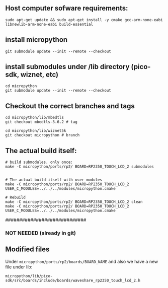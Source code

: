 
## Host computer sofware requirements:

```
sudo apt-get update && sudo apt-get install -y cmake gcc-arm-none-eabi libnewlib-arm-none-eabi build-essential
```
## install micropython

```
git submodule update --init --remote --checkout
```

## install submodules under /lib directory (pico-sdk, wiznet, etc)

```
cd micropython
git submodule update --init --remote --checkout

```
## Checkout the correct branches and tags

```
cd micropython/lib/mbedtls
git checkout mbedtls-3.6.2 # tag

cd micropython/lib/wiznet5k 
git checkout micropython # branch

```


## The actual build itself:
```
# build submodules. only once:
make -C micropython/ports/rp2/ BOARD=RP2350_TOUCH_LCD_2 submodules


# The actual build itself with user modules
make -C micropython/ports/rp2/ BOARD=RP2350_TOUCH_LCD_2 USER_C_MODULES=../../../modules/micropython.cmake

# Rebuild
make -C micropython/ports/rp2/ BOARD=RP2350_TOUCH_LCD_2 clean
make -C micropython/ports/rp2/ BOARD=RP2350_TOUCH_LCD_2 USER_C_MODULES=../../../modules/micropython.cmake

```



#############################
### NOT NEEDED (already in git) ### 

## Modified files

Under `micropython/ports/rp2/boards/BOARD_NAME`
and also we have a new file under lib:
```
micropython/lib/pico-sdk/src/boards/include/boards/waveshare_rp2350_touch_lcd_2.h
```






